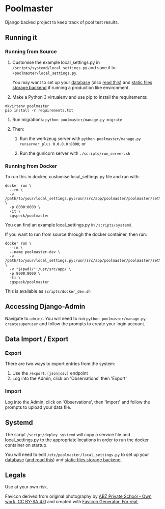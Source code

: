 # Poolmaster

Django backed project to keep track of pool test results.

## Running it

### Running from Source

1. Customise the example local_settings.py in `/scripts/systemd/local_settings.py` and save it to `/poolmaster/local_settings.py`.

    You may want to set up your [database](https://docs.djangoproject.com/en/1.10/ref/settings/#databases) (also [read this](https://docs.djangoproject.com/en/1.10/ref/databases/)) and [static files storage backend](https://docs.djangoproject.com/en/1.10/howto/static-files/deployment/) if running a production like environment.

1. Make a Python 3 virtualenv and use pip to install the requirements:
```
mkvirtenv poolmaster
pip install -r requirements.txt
```

1. Run migrations: `python poolmaster/manage.py migrate`

1. Then:

    1. Run the werkzeug server with `python poolmaster/manage.py runserver_plus 0.0.0.0:8000`; or

    1. Run the gunicorn server with `./scripts/run_server.sh`

### Running from Docker

To run this in docker, customise local_settings.py file and run with:

```
docker run \
  --rm \
  -v /path/to/your/local_settings.py:/usr/src/app/poolmaster/poolmaster/settings/local_settings.py \
  -p 8000:8000 \
  -it \
  cgspeck/poolmaster
```

You can find an example local_settings.py in `/scripts/systemd`.

If you want to run from source through the docker container, then run:
```
docker run \
  --rm \
  --name poolmaster-dev \
  -v /path/to/your/local_settings.py:/usr/src/app/poolmaster/poolmaster/settings/local_settings.py \
  -v "$(pwd)/":/usr/src/app/ \
  -p 8000:8000 \
  -ti \
  cgspeck/poolmaster

```

This is available as `scripts/docker_dev.sh`

## Accessing Django-Admin

Navigate to `admin/`. You will need to run `python poolmaster/manage.py createsuperuser` and follow the prompts to create your login account.

## Data Import / Export

### Export

There are two ways to export entries from the system:

1. Use the `/export.[json|csv]` endpoint
1. Log into the Admin, click on 'Observations' then 'Export'

### Import

Log into the Admin, click on 'Observations', then 'Import' and follow the prompts to upload your data file.

## Systemd

The script `/script/deploy_systemd` will copy a service file and local_settings.py to the appropriate locations in order to run the docker container on startup.

You will need to edit `/etc/poolmaster/local_settings.py` to set up your [database](https://docs.djangoproject.com/en/1.10/ref/settings/#databases) ([and read this](https://docs.djangoproject.com/en/1.10/ref/databases/)) and [static files storage backend](https://docs.djangoproject.com/en/1.10/howto/static-files/deployment/).

## Legals

Use at your own risk.

Favicon derived from original photography by [ABZ Private School - Own work, CC BY-SA 4.0](https://commons.wikimedia.org/w/index.php?curid=46981159) and created with [Favicon Generator. For real.](https://realfavicongenerator.net/)
